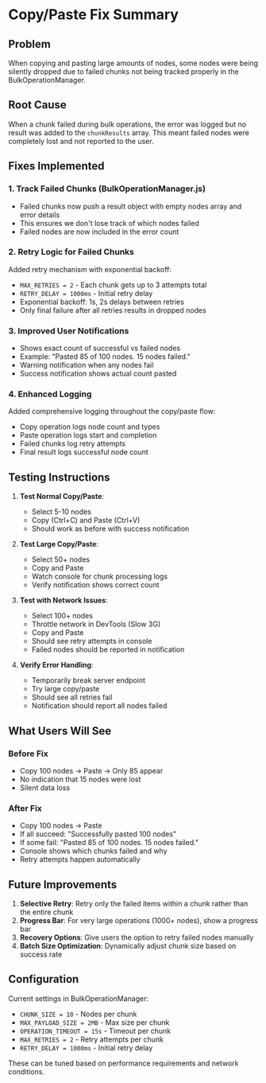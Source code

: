 # Copy/Paste Fix Summary

## Problem
When copying and pasting large amounts of nodes, some nodes were being silently dropped due to failed chunks not being tracked properly in the BulkOperationManager.

## Root Cause
When a chunk failed during bulk operations, the error was logged but no result was added to the `chunkResults` array. This meant failed nodes were completely lost and not reported to the user.

## Fixes Implemented

### 1. Track Failed Chunks (BulkOperationManager.js)
- Failed chunks now push a result object with empty nodes array and error details
- This ensures we don't lose track of which nodes failed
- Failed nodes are now included in the error count

### 2. Retry Logic for Failed Chunks
Added retry mechanism with exponential backoff:
- `MAX_RETRIES = 2` - Each chunk gets up to 3 attempts total
- `RETRY_DELAY = 1000ms` - Initial retry delay
- Exponential backoff: 1s, 2s delays between retries
- Only final failure after all retries results in dropped nodes

### 3. Improved User Notifications
- Shows exact count of successful vs failed nodes
- Example: "Pasted 85 of 100 nodes. 15 nodes failed."
- Warning notification when any nodes fail
- Success notification shows actual count pasted

### 4. Enhanced Logging
Added comprehensive logging throughout the copy/paste flow:
- Copy operation logs node count and types
- Paste operation logs start and completion
- Failed chunks log retry attempts
- Final result logs successful node count

## Testing Instructions

1. **Test Normal Copy/Paste**:
   - Select 5-10 nodes
   - Copy (Ctrl+C) and Paste (Ctrl+V)
   - Should work as before with success notification

2. **Test Large Copy/Paste**:
   - Select 50+ nodes
   - Copy and Paste
   - Watch console for chunk processing logs
   - Verify notification shows correct count

3. **Test with Network Issues**:
   - Select 100+ nodes
   - Throttle network in DevTools (Slow 3G)
   - Copy and Paste
   - Should see retry attempts in console
   - Failed nodes should be reported in notification

4. **Verify Error Handling**:
   - Temporarily break server endpoint
   - Try large copy/paste
   - Should see all retries fail
   - Notification should report all nodes failed

## What Users Will See

### Before Fix
- Copy 100 nodes → Paste → Only 85 appear
- No indication that 15 nodes were lost
- Silent data loss

### After Fix
- Copy 100 nodes → Paste
- If all succeed: "Successfully pasted 100 nodes"
- If some fail: "Pasted 85 of 100 nodes. 15 nodes failed."
- Console shows which chunks failed and why
- Retry attempts happen automatically

## Future Improvements

1. **Selective Retry**: Retry only the failed items within a chunk rather than the entire chunk
2. **Progress Bar**: For very large operations (1000+ nodes), show a progress bar
3. **Recovery Options**: Give users the option to retry failed nodes manually
4. **Batch Size Optimization**: Dynamically adjust chunk size based on success rate

## Configuration

Current settings in BulkOperationManager:
- `CHUNK_SIZE = 10` - Nodes per chunk
- `MAX_PAYLOAD_SIZE = 2MB` - Max size per chunk
- `OPERATION_TIMEOUT = 15s` - Timeout per chunk
- `MAX_RETRIES = 2` - Retry attempts per chunk
- `RETRY_DELAY = 1000ms` - Initial retry delay

These can be tuned based on performance requirements and network conditions.